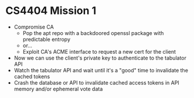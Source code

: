 # CS4404 Mission 1

- Compromise CA
  - Pop the apt repo with a backdoored openssl package with predictable entropy
  - or...
  - Exploit CA's ACME interface to request a new cert for the client
- Now we can use the client's private key to authenticate to the tabulator API
- Watch the tabulator API and wait until it's a "good" time to invalidate the cached tokens
- Crash the database or API to invalidate cached access tokens in API memory and/or ephemeral vote data
